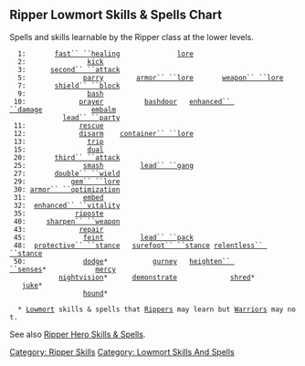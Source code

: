 ## Ripper Lowmort Skills & Spells Chart

Spells and skills learnable by the Ripper class at the lower levels.

`  1:       `[`fast`` ``healing`](Fast_Healing.md "wikilink")`              `[`lore`](Lore.md "wikilink")  
`  2:               `[`kick`](Kick.md "wikilink")  
`  3:      `[`second`` ``attack`](Second_Attack.md "wikilink")  
`  5:              `[`parry`](Parry.md "wikilink")`        `[`armor`` ``lore`](Armor_Lore.md "wikilink")`       `[`weapon`` ``lore`](Weapon_Lore.md "wikilink")  
`  7:       `[`shield`` ``block`](Shield_Block.md "wikilink")  
`  9:               `[`bash`](Bash.md "wikilink")  
` 10:             `[`prayer`](Prayer.md "wikilink")`          `[`bashdoor`](Bashdoor.md "wikilink")`   `[`enhanced`` ``damage`](Enhanced_Damage.md "wikilink")`            `[`embalm`](Embalm.md "wikilink")  
`             `[`lead`` ``party`](Lead_Party.md "wikilink")  
` 11:             `[`rescue`](Rescue.md "wikilink")  
` 12:             `[`disarm`](Disarm.md "wikilink")`    `[`container`` ``lore`](Container_Lore.md "wikilink")  
` 13:               `[`trip`](Trip.md "wikilink")  
` 15:               `[`dual`](Dual.md "wikilink")  
` 20:       `[`third`` ``attack`](Third_Attack.md "wikilink")  
` 25:              `[`smash`](Smash.md "wikilink")`         `[`lead`` ``gang`](Lead_Gang.md "wikilink")  
` 27:       `[`double`` ``wield`](Double_Wield.md "wikilink")  
` 29:           `[`gem`` ``lore`](Gem_Lore.md "wikilink")  
` 30: `[`armor`` ``optimization`](Armor_Optimization.md "wikilink")  
` 31:              `[`embed`](Embed.md "wikilink")  
` 32:  `[`enhanced`` ``vitality`](Enhanced_Vitality.md "wikilink")  
` 35:            `[`riposte`](Riposte.md "wikilink")  
` 40:     `[`sharpen`` ``weapon`](Sharpen_Weapon.md "wikilink")  
` 43:             `[`repair`](Repair.md "wikilink")  
` 45:              `[`feint`](Feint.md "wikilink")`         `[`lead`` ``pack`](Lead_Pack.md "wikilink")  
` 48:  `[`protective`` ``stance`](Protective_Stance.md "wikilink")`   `[`surefoot`` ``stance`](Surefoot_Stance.md "wikilink")` `[`relentless`` ``stance`](Relentless_Stance.md "wikilink")  
` 50:              `[`dodge`](Dodge.md "wikilink")`*           `[`gurney`](Gurney.md "wikilink")`   `[`heighten`` ``senses`](Heighten_Senses.md "wikilink")`*            `[`mercy`](Mercy.md "wikilink")  
`            `[`nightvision`](Nightvision.md "wikilink")`*      `[`demonstrate`](Demonstrate.md "wikilink")`             `[`shred`](Shred.md "wikilink")`*             `[`juke`](Juke.md "wikilink")`*`  
`                  `[`hound`](Hound.md "wikilink")`*`  
`  `  
`  * `[`Lowmort`](:Category:_Lowmort.md "wikilink")` skills & spells that `[`Rippers`](:Category:_Rippers.md "wikilink")` may learn but `[`Warriors`](:Category:_Warriors.md "wikilink")` may not.`

See also [Ripper Hero Skills &
Spells](:Category:_Ripper_Hero_Skills_And_Spells.md "wikilink").

[Category: Ripper Skills](Category:_Ripper_Skills "wikilink") [Category:
Lowmort Skills And
Spells](Category:_Lowmort_Skills_And_Spells "wikilink")
